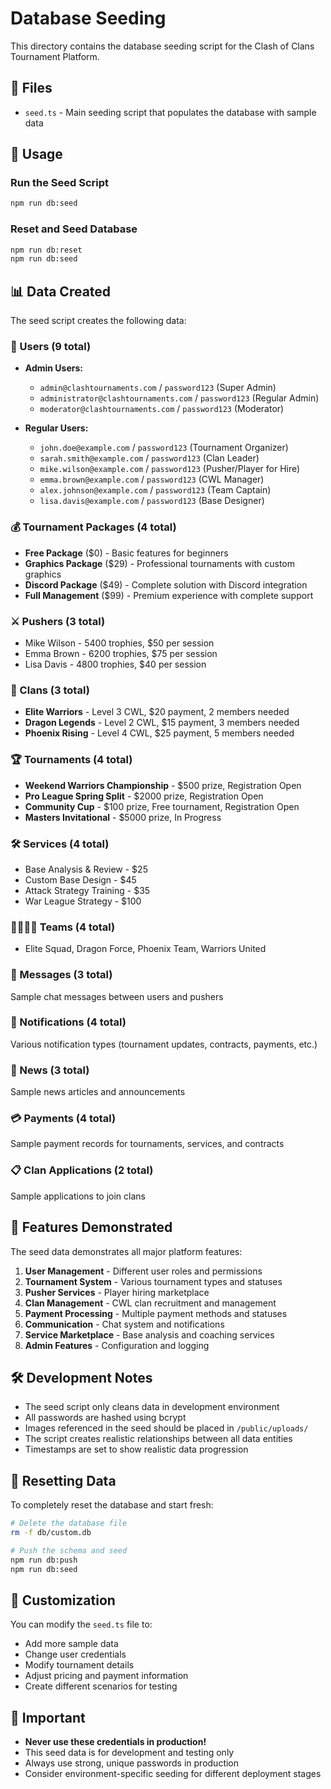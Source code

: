 # Database Seeding

This directory contains the database seeding script for the Clash of Clans Tournament Platform.

## 📁 Files

- `seed.ts` - Main seeding script that populates the database with sample data

## 🚀 Usage

### Run the Seed Script

```bash
npm run db:seed
```

### Reset and Seed Database

```bash
npm run db:reset
npm run db:seed
```

## 📊 Data Created

The seed script creates the following data:

### 👥 Users (9 total)
- **Admin Users:**
  - `admin@clashtournaments.com` / `password123` (Super Admin)
  - `administrator@clashtournaments.com` / `password123` (Regular Admin)
  - `moderator@clashtournaments.com` / `password123` (Moderator)

- **Regular Users:**
  - `john.doe@example.com` / `password123` (Tournament Organizer)
  - `sarah.smith@example.com` / `password123` (Clan Leader)
  - `mike.wilson@example.com` / `password123` (Pusher/Player for Hire)
  - `emma.brown@example.com` / `password123` (CWL Manager)
  - `alex.johnson@example.com` / `password123` (Team Captain)
  - `lisa.davis@example.com` / `password123` (Base Designer)

### 💰 Tournament Packages (4 total)
- **Free Package** ($0) - Basic features for beginners
- **Graphics Package** ($29) - Professional tournaments with custom graphics
- **Discord Package** ($49) - Complete solution with Discord integration
- **Full Management** ($99) - Premium experience with complete support

### ⚔️ Pushers (3 total)
- Mike Wilson - 5400 trophies, $50 per session
- Emma Brown - 6200 trophies, $75 per session
- Lisa Davis - 4800 trophies, $40 per session

### 🏰 Clans (3 total)
- **Elite Warriors** - Level 3 CWL, $20 payment, 2 members needed
- **Dragon Legends** - Level 2 CWL, $15 payment, 3 members needed
- **Phoenix Rising** - Level 4 CWL, $25 payment, 5 members needed

### 🏆 Tournaments (4 total)
- **Weekend Warriors Championship** - $500 prize, Registration Open
- **Pro League Spring Split** - $2000 prize, Registration Open
- **Community Cup** - $100 prize, Free tournament, Registration Open
- **Masters Invitational** - $5000 prize, In Progress

### 🛠️ Services (4 total)
- Base Analysis & Review - $25
- Custom Base Design - $45
- Attack Strategy Training - $35
- War League Strategy - $100

### 👨‍👩‍👧‍👦 Teams (4 total)
- Elite Squad, Dragon Force, Phoenix Team, Warriors United

### 💬 Messages (3 total)
Sample chat messages between users and pushers

### 🔔 Notifications (4 total)
Various notification types (tournament updates, contracts, payments, etc.)

### 📰 News (3 total)
Sample news articles and announcements

### 💳 Payments (4 total)
Sample payment records for tournaments, services, and contracts

### 📋 Clan Applications (2 total)
Sample applications to join clans

## 🎯 Features Demonstrated

The seed data demonstrates all major platform features:

1. **User Management** - Different user roles and permissions
2. **Tournament System** - Various tournament types and statuses
3. **Pusher Services** - Player hiring marketplace
4. **Clan Management** - CWL clan recruitment and management
5. **Payment Processing** - Multiple payment methods and statuses
6. **Communication** - Chat system and notifications
7. **Service Marketplace** - Base analysis and coaching services
8. **Admin Features** - Configuration and logging

## 🛠️ Development Notes

- The seed script only cleans data in development environment
- All passwords are hashed using bcrypt
- Images referenced in the seed should be placed in `/public/uploads/`
- The script creates realistic relationships between all data entities
- Timestamps are set to show realistic data progression

## 🔄 Resetting Data

To completely reset the database and start fresh:

```bash
# Delete the database file
rm -f db/custom.db

# Push the schema and seed
npm run db:push
npm run db:seed
```

## 📝 Customization

You can modify the `seed.ts` file to:
- Add more sample data
- Change user credentials
- Modify tournament details
- Adjust pricing and payment information
- Create different scenarios for testing

## 🚨 Important

- **Never use these credentials in production!**
- This seed data is for development and testing only
- Always use strong, unique passwords in production
- Consider environment-specific seeding for different deployment stages
